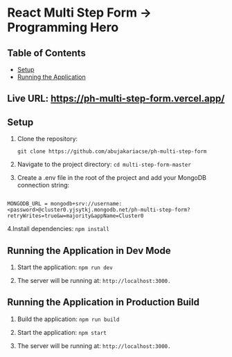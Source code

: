 # React Multi Step Form -> Programming Hero

## Table of Contents

- [Setup](#setup)
- [Running the Application](#running-the-application)

## Live URL: https://ph-multi-step-form.vercel.app/

## Setup

1.  Clone the repository:

    `git clone https://github.com/abujakariacse/ph-multi-step-form`

2.  Navigate to the project directory:
    `cd multi-step-form-master`

3.  Create a .env file in the root of the project and add your MongoDB connection string:

```

MONGODB_URL = mongodb+srv://username:<password>@cluster0.yjsytkj.mongodb.net/ph-multi-step-form?retryWrites=true&w=majority&appName=Cluster0

```

4.Install dependencies:
`npm install`

## Running the Application in Dev Mode

1. Start the application:
   `npm run dev`

2. The server will be running at:
   `http://localhost:3000.`

## Running the Application in Production Build

1. Build the application:
   `npm run build`

2. Start the application:
   `npm start`

3. The server will be running at:
   `http://localhost:3000.`
